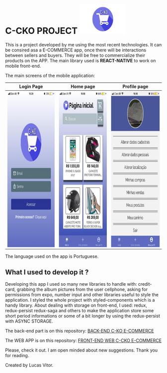 # C-CKO PROJECT <img src="src/assets/Cko_logo.png" width=150 height=95>

This is a project developed by me using the most recent technologies.
It can be consired asa a E-COMMERCE app, once there will be interactions between sellers and buyers.
They will be free to commercialize their products on the APP.
The main library used is **REACT-NATIVE** to work on mobile front-end.

The main screens of the mobile application: 

| Login Page | Home page | Profile page |
| --- | --- | --- |
| <img src="assets/APP_SCREEN_ONE.jpg" height=500> | <img src="assets/APP_SCREEN_TWO.jpg" height=500> | <img src="assets/APP_SCREEN_THREE.jpg"  height=500>


The language used on the app is Portuguese.

## What I used to develop it ?

Developing this app I used so many new libraries to handle with: credit-card, grabbing the album pictures from the user cellphone, asking for permissions from expo, number input and other libraries useful to style the application.
I styled the whole project with styled-components which is a handy library.
About dealing with storage on front-end, I used: redux, redux-persist redux-saga and others to make the application store some short period informations or some of a bit longer by using the redux-persist with ASYNC STORAGE.

The back-end part is on this repository:
[BACK-END C-KO E-COMMERCE](https://github.com/lucascicco/POSTGRES-BACK-END-CKO-PROJECT)

The WEB APP is on this repository:
[FRONT-END WEB C-CKO E-COMMERCE](https://github.com/lucascicco/C-KO-REACT)

Please, check it out. 
I am open minded about new suggestions.
Thank you for reading.

Created by Lucas Vitor.
